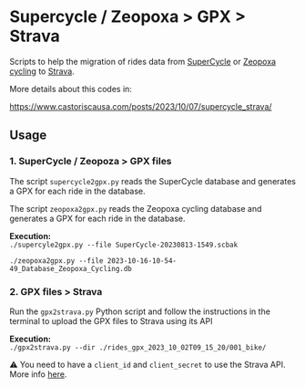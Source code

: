 # Supercycle / Zeopoxa > GPX > Strava
Scripts to help the migration of rides data from [SuperCycle](http://www.osborntech.com/) or [Zeopoxa cycling](https://www.zeopoxa.com/cycling.html) to [Strava](https://www.strava.com/).

More details about this codes in:

https://www.castoriscausa.com/posts/2023/10/07/supercycle_strava/

## Usage
### 1. SuperCycle / Zeopoza > GPX files
The script `supercycle2gpx.py` reads the SuperCycle database and generates a GPX for each ride in the database.

The script `zeopoxa2gpx.py` reads the Zeopoxa cycling database and generates a GPX for each ride in the database.

**Execution:**  
`./supercyle2gpx.py --file SuperCycle-20230813-1549.scbak`

`./zeopoxa2gpx.py --file 2023-10-16-10-54-49_Database_Zeopoxa_Cycling.db`

### 2. GPX files > Strava
Run the `gpx2strava.py` Python script and follow the instructions in the terminal to upload the GPX files to Strava using its API

**Execution:**  
`./gpx2strava.py --dir ./rides_gpx_2023_10_02T09_15_20/001_bike/`

⚠️ You need to have a `client_id` and `client_secret` to use the Strava API. More info [here](https://developers.strava.com/docs/getting-started/).
